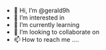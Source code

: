 - 👋 Hi, I’m @gerald9h 
- 👀 I’m interested in 
- 🌱 I’m currently learning 
- 💞️ I’m looking to collaborate on 
- 📫 How to reach me ....

<!---
gerald9h/gerald9h is a ✨ special ✨ repository because its `README.md` (this file) appears on your GitHub profile.
You can click the Preview link to take a look at your changes.
--->
